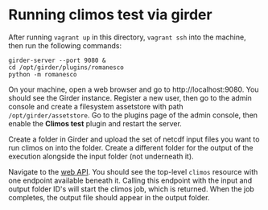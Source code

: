 # Running climos test via girder

After running `vagrant up` in this directory, `vagrant ssh` into the machine,
then run the following commands:

    girder-server --port 9080 &
    cd /opt/girder/plugins/romanesco
    python -m romanesco

On your machine, open a web browser and go to http://localhost:9080. You should
see the Girder instance. Register a new user, then go to the admin console and
create a filesystem assetstore with path `/opt/girder/assetstore`. Go to the
plugins page of the admin console, then enable the **Climos test** plugin and restart the server.

Create a folder in Girder and upload the set of netcdf input files you want to run
climos on into the folder. Create a different folder for the output of the execution
alongside the input folder (not underneath it).

Navigate to the [web API](http://localhost:9080/api/v1). You should see the top-level
`climos` resource with one endpoint available beneath it. Calling this endpoint with
the input and output folder ID's will start the climos job, which is returned. When
the job completes, the output file should appear in the output folder.
